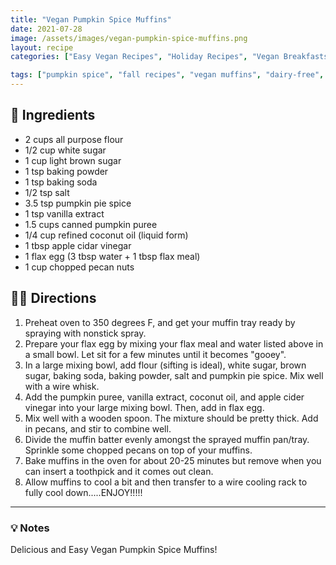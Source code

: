 ```yaml
---
title: "Vegan Pumpkin Spice Muffins"
date: 2021-07-28
image: /assets/images/vegan-pumpkin-spice-muffins.png
layout: recipe
categories: ["Easy Vegan Recipes", "Holiday Recipes", "Vegan Breakfasts", "Vegan Desserts", "Vegan Snacks"]

tags: ["pumpkin spice", "fall recipes", "vegan muffins", "dairy-free", "autumn baking", "plant-based desserts"]
---
```


## 🧾 Ingredients

- 2 cups all purpose flour
- 1/2 cup white sugar
- 1 cup light brown sugar
- 1 tsp baking powder
- 1 tsp baking soda
- 1/2 tsp salt
- 3.5 tsp pumpkin pie spice
- 1 tsp vanilla extract
- 1.5 cups canned pumpkin puree
- 1/4 cup refined coconut oil (liquid form)
- 1 tbsp apple cidar vinegar
- 1 flax egg (3 tbsp water + 1 tbsp flax meal)
- 1 cup chopped pecan nuts

## 👩‍🍳 Directions

1. Preheat oven to 350 degrees F, and get your muffin tray ready by spraying with nonstick spray.
2. Prepare your flax egg by mixing your flax meal and water listed above in a small bowl. Let sit for a few minutes until it becomes "gooey".
3. In a large mixing bowl, add flour (sifting is ideal), white sugar, brown sugar, baking soda, baking powder, salt and pumpkin pie spice. Mix well with a wire whisk.
4. Add the pumpkin puree, vanilla extract, coconut oil, and apple cider vinegar into your large mixing bowl. Then, add in flax egg. 
5. Mix well with a wooden spoon. The mixture should be pretty thick. Add in pecans, and stir to combine well.
6. Divide the muffin batter evenly amongst the sprayed muffin pan/tray. Sprinkle some chopped pecans on top of your muffins. 
7. Bake muffins in the oven for about 20-25 minutes but remove when you can insert a toothpick and it comes out clean.
8. Allow muffins to cool a bit and then transfer to a wire cooling rack to fully cool down.....ENJOY!!!!!


---

### 💡 Notes

Delicious and Easy Vegan Pumpkin Spice Muffins!
